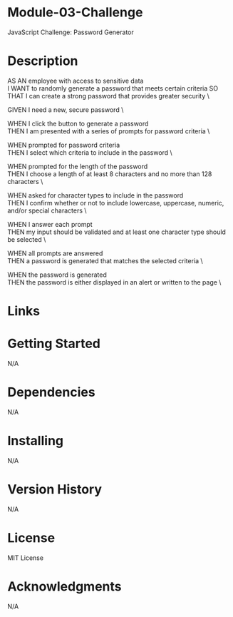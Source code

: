 # Module-03-Challenge
JavaScript Challenge: Password Generator

# Description
AS AN employee with access to sensitive data \
I WANT to randomly generate a password that meets certain criteria
SO THAT I can create a strong password that provides greater security \

GIVEN I need a new, secure password \

WHEN I click the button to generate a password \
THEN I am presented with a series of prompts for password criteria \

WHEN prompted for password criteria \
THEN I select which criteria to include in the password \

WHEN prompted for the length of the password \
THEN I choose a length of at least 8 characters and no more than 128 characters \

WHEN asked for character types to include in the password \
THEN I confirm whether or not to include lowercase, uppercase, numeric, and/or special characters \

WHEN I answer each prompt \
THEN my input should be validated and at least one character type should be selected \

WHEN all prompts are answered \
THEN a password is generated that matches the selected criteria \

WHEN the password is generated \
THEN the password is either displayed in an alert or written to the page \

# Links

# Getting Started
N/A

# Dependencies
N/A

# Installing
N/A

# Version History
N/A

# License
MIT License

# Acknowledgments
N/A
